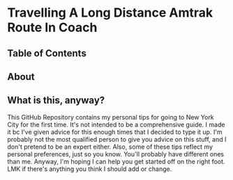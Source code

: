 # Travelling A Long Distance Amtrak Route In Coach

## Table of Contents

## About

## What is this, anyway?

This GitHub Repository contains my personal tips for going to New York City for the first time. It's not intended
to be a comprehensive guide. I made it bc I've given advice for this enough times that I decided to type it up. I'm probably not 
the most qualified person to give you advice on this stuff, and I don't pretend to be an expert either. Also, some of 
these tips reflect my personal preferences, just so you know. You'll probably have different ones than me. Anyway, I'm 
hoping I can help you get started off on the right foot. LMK if there's anything you think I should add or change.
